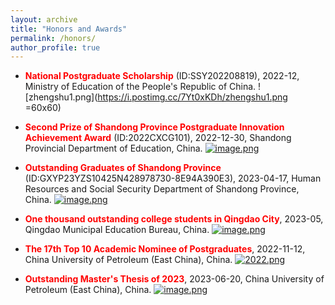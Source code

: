 ```yaml
---
layout: archive
title: "Honors and Awards"
permalink: /honors/
author_profile: true
---
```


* **<font color=red>National Postgraduate Scholarship</font>** (ID:SSY202208819), 2022-12, Ministry of Education of the People's Republic of China.
![zhengshu1.png](https://i.postimg.cc/7Yt0xKDh/zhengshu1.png =60x60)

* **<font color=red>Second Prize of Shandong Province Postgraduate Innovation Achievement Award</font>** (ID:2022CXCG101), 2022-12-30, Shandong Provincial Department of Education, China.
[![image.png](https://i.postimg.cc/PfwXZgVF/image.png)](https://postimg.cc/7bqrrWkg)

* **<font color=red>Outstanding Graduates of Shandong Province</font>** (ID:GXYP23YZS10425N428978730-8E94A390E3), 2023-04-17, Human Resources and Social Security Department of Shandong Province, China.
[![image.png](https://i.postimg.cc/m24s9tHt/image.png)](https://postimg.cc/dD5pPQnY)

* **<font color=red>One thousand outstanding college students in Qingdao City</font>**, 2023-05, Qingdao Municipal Education Bureau, China.
[![image.png](https://i.postimg.cc/9QJCCCzz/image.png)](https://postimg.cc/5XYZmcBM)

* **<font color=red>The 17th Top 10 Academic Nominee of Postgraduates</font>**, 2022-11-12, China University of Petroleum (East China), China.
[![2022.png](https://i.postimg.cc/y6gdjgxj/2022.png)](https://postimg.cc/XXW47vwB)

* **<font color=red>Outstanding Master's Thesis of 2023</font>**, 2023-06-20, China University of Petroleum (East China), China.
[![image.png](https://i.postimg.cc/NfCdcnBB/image.png)](https://postimg.cc/3dpXjnkc)

